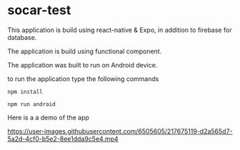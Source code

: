 # socar-test

This application is build using react-native & Expo, in addition to firebase for database. 

The application is build using functional component. 

The application was built to run on Android device.

to run the application type the following commands 


```npm install```


```npm run android```



Here is a a demo of the app



https://user-images.githubusercontent.com/6505605/217675119-d2a565d7-5a2d-4cf0-b5e2-8ee1dda9c5e4.mp4


